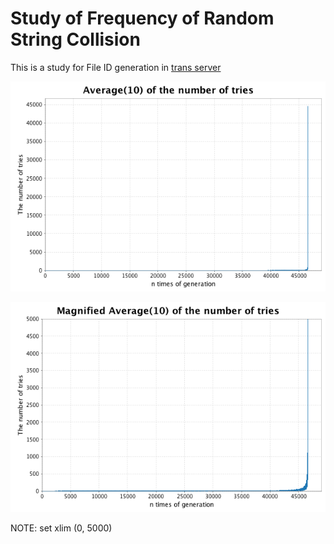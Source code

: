 # Study of Frequency of Random String Collision

This is a study for File ID generation in [trans server](https://github.com/nwtgck/trans-server-akka)


![Average of the number of tries](average10_try_nums.png)



![Magnified Average of the number of tries](magnified_average10_try_nums.png)

NOTE: set xlim (0, 5000)